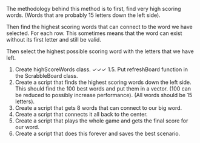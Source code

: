 The methodology behind this method is to first, find very high scoring words.
(Words that are probably 15 letters down the left side).

Then find the highest scoring words that can connect to the word we have
selected. For each row. This sometimes means that the word can exist without
its first letter and still be valid.

Then select the highest possible scoring word with the letters that we have left.

1. Create highScoreWords class. ✓✓✓
1.5. Put refreshBoard function in the ScrabbleBoard class.
2. Create a script that finds the highest scoring words down the left side.
This should find the 100 best words and put them in a vector. (100 can be
reduced to possibly increase performance). (All words should be 15 letters).
3. Create a script that gets 8 words that can connect to our big word.
4. Create a script that connects it all back to the center.
5. Create a script that plays the whole game and gets the final score for our
word.
6. Create a script that does this forever and saves the best scenario.